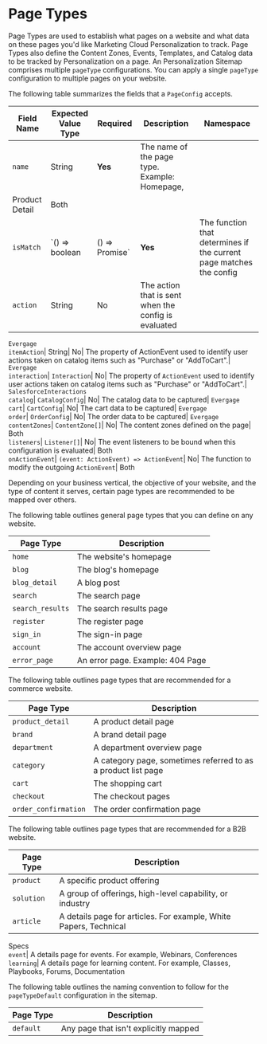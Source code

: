# Page Types

Page Types are used to establish what pages on a website and what data on
these pages you'd like Marketing Cloud Personalization to track. Page Types
also define the Content Zones, Events, Templates, and Catalog data to be
tracked by Personalization on a page. An Personalization Sitemap comprises
multiple `pageType` configurations. You can apply a single `pageType`
configuration to multiple pages on your website.

The following table summarizes the fields that a `PageConfig` accepts.

Field Name| Expected Value Type| Required| Description| Namespace  
---|---|---|---|---  
`name`| String| **Yes**|  The name of the page type. Example: Homepage,
Product Detail| Both  
`isMatch`| `() => boolean | () => Promise<boolean>`| **Yes**|  The function that determines if the current page matches the config| Both  
`action`| String| No| The action that is sent when the config is evaluated|
`Evergage`  
`itemAction`| String| No| The property of ActionEvent used to identify user
actions taken on catalog items such as "Purchase" or "AddToCart".| `Evergage`  
`interaction`| `Interaction`| No| The property of `ActionEvent` used to
identify user actions taken on catalog items such as "Purchase" or
"AddToCart".| `SalesforceInteractions`  
`catalog`| `CatalogConfig`| No| The catalog data to be captured| `Evergage`  
`cart`| `CartConfig`| No| The cart data to be captured| `Evergage`  
`order`| `OrderConfig`| No| The order data to be captured| `Evergage`  
`contentZones`| `ContentZone[]`| No| The content zones defined on the page|
Both  
`listeners`| `Listener[]`| No| The event listeners to be bound when this
configuration is evaluated| Both  
`onActionEvent`| `(event: ActionEvent) => ActionEvent`| No| The function to
modify the outgoing `ActionEvent`| Both  
  
Depending on your business vertical, the objective of your website, and the
type of content it serves, certain page types are recommended to be mapped
over others.

The following table outlines general page types that you can define on any
website.

Page Type| Description  
---|---  
`home`| The website's homepage  
`blog`| The blog's homepage  
`blog_detail`| A blog post  
`search`| The search page  
`search_results`| The search results page  
`register`| The register page  
`sign_in`| The sign-in page  
`account`| The account overview page  
`error_page`| An error page. Example: 404 Page  
  
The following table outlines page types that are recommended for a commerce
website.

Page Type| Description  
---|---  
`product_detail`| A product detail page  
`brand`| A brand detail page  
`department`| A department overview page  
`category`| A category page, sometimes referred to as a product list page  
`cart`| The shopping cart  
`checkout`| The checkout pages  
`order_confirmation`| The order confirmation page  
  
The following table outlines page types that are recommended for a B2B
website.

Page Type| Description  
---|---  
`product`| A specific product offering  
`solution`| A group of offerings, high-level capability, or industry  
`article`| A details page for articles. For example, White Papers, Technical
Specs  
`event`| A details page for events. For example, Webinars, Conferences  
`learning`| A details page for learning content. For example, Classes,
Playbooks, Forums, Documentation  
  
The following table outlines the naming convention to follow for the
`pageTypeDefault` configuration in the sitemap.

Page Type| Description  
---|---  
`default`| Any page that isn't explicitly mapped

